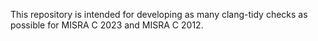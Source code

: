 This repository is intended for developing as many clang-tidy checks as possible for MISRA C 2023 and MISRA C 2012.
